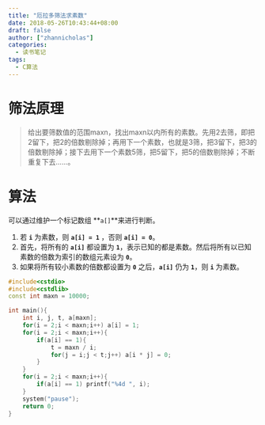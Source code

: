 ```yaml
---
title: "厄拉多筛法求素数"
date: 2018-05-26T10:43:44+08:00
draft: false
author: ["zhannicholas"]
categories:
  - 读书笔记
tags:
  - C算法
---
```


# 筛法原理

>给出要筛数值的范围maxn，找出maxn以内所有的素数。先用2去筛，即把2留下，把2的倍数剔除掉；再用下一个素数，也就是3筛，把3留下，把3的倍数剔除掉；接下去用下一个素数5筛，把5留下，把5的倍数剔除掉；不断重复下去......。

# 算法

可以通过维护一个标记数组 **`a[]`**来进行判断。

1. 若 **`i`** 为素数，则 **`a[i] = 1`** ，否则 **`a[i] = 0`**。
2. 首先，将所有的 **`a[i]`** 都设置为 **`1`**，表示已知的都是素数。然后将所有以已知素数的倍数为索引的数组元素设为 **`0`**。
3. 如果将所有较小素数的倍数都设置为 **`0`** 之后，**`a[i]`** 仍为 **`1`**，则 **`i`** 为素数。

```C++
#include<cstdio>
#include<cstdlib>
const int maxn = 10000;

int main(){
    int i, j, t, a[maxn];
    for(i = 2;i < maxn;i++) a[i] = 1;
    for(i = 2;i < maxn;i++){
        if(a[i] == 1){
            t = maxn / i;
            for(j = i;j < t;j++) a[i * j] = 0;
        }
    }
    for(i = 2;i < maxn;i++){
        if(a[i] == 1) printf("%4d ", i); 
    }
    system("pause");
    return 0;
}
```
